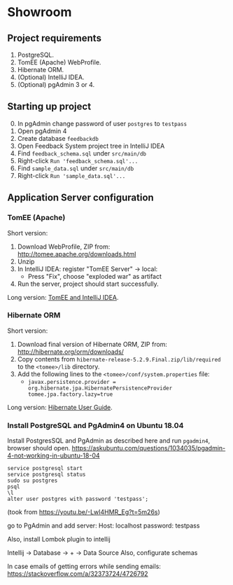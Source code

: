 # Showroom
## Project requirements
1. PostgreSQL.
2. TomEE (Apache) WebProfile.
3. Hibernate ORM.
4. (Optional) IntelliJ IDEA.
10. (Optional) pgAdmin 3 or 4.

## Starting up project
0. In pgAdmin change password of user `postgres` to `testpass`
1. Open pgAdmin 4
2. Create database `feedbackdb`
3. Open Feedback System project tree in IntelliJ IDEA
4. Find `feedback_schema.sql` under `src/main/db`
5. Right-click `Run 'feedback_schema.sql'...`
4. Find `sample_data.sql` under `src/main/db`
5. Right-click `Run 'sample_data.sql'...`

## Application Server configuration

### TomEE (Apache)
Short version:
1. Download WebProfile, ZIP from: http://tomee.apache.org/downloads.html
2. Unzip
4. In IntelliJ IDEA: register "TomEE Server" -> local:
    * Press "Fix", choose "exploded war" as artifact
5. Run the server, project should start successfully.

Long version: [TomEE and IntelliJ IDEA](http://tomee.apache.org/tomee-and-intellij.html).

### Hibernate ORM
Short version:
1. Download final version of Hibernate ORM, ZIP from: http://hibernate.org/orm/downloads/
2. Copy contents from `hibernate-release-5.2.9.Final.zip/lib/required` to the `<tomee>/lib` directory.
3. Add the following lines to the `<tomee>/conf/system.properties` file:
    * `javax.persistence.provider = org.hibernate.jpa.HibernatePersistenceProvider
tomee.jpa.factory.lazy=true`

Long version: [Hibernate User Guide](https://docs.jboss.org/hibernate/orm/current/userguide/html_single/Hibernate_User_Guide.html).

### Install PostgreSQL and PgAdmin4 on Ubuntu 18.04
Install PostgresSQL and PgAdmin as described here and run `pgadmin4`, browser should open.
https://askubuntu.com/questions/1034035/pgadmin-4-not-working-in-ubuntu-18-04
```
service postgresql start
service postgresql status
sudo su postgres
psql
\l
alter user postgres with password 'testpass';
```
(took from https://youtu.be/-LwI4HMR_Eg?t=5m26s)

go to PgAdmin and add server:
Host: localhost
password: testpass

Also, install Lombok plugin to intellij

Intellij -> Database -> + -> Data Source
Also, configurate schemas

In case emails of getting errors while sending emails: https://stackoverflow.com/a/32373724/4726792



